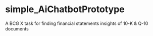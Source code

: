 # simple_AiChatbotPrototype
A  BCG X task for finding financial statements insights of 10-K &amp; Q-10 documents 
